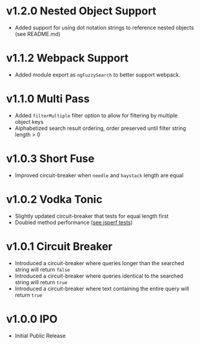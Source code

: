 # v1.2.0 Nested Object Support
 - Added support for using dot notation strings to reference nested objects (see README.md)

# v1.1.2 Webpack Support
 - Added module export as `ngFuzzySearch` to better support webpack.

# v1.1.0 Multi Pass
 - Added `filterMultiple` filter option to allow for filtering by multiple object keys
 - Alphabetized search result ordering, order preserved until filter string length > 0

# v1.0.3 Short Fuse

- Improved circuit-breaker when `needle` and `haystack` length are equal

# v1.0.2 Vodka Tonic

- Slightly updated circuit-breaker that tests for equal length first
- Doubled method performance ([see jsperf tests](http://jsperf.com/fuzzysearch-regex/3))

# v1.0.1 Circuit Breaker

- Introduced a circuit-breaker where queries longer than the searched string will return `false`
- Introduced a circuit-breaker where queries identical to the searched string will return `true`
- Introduced a circuit-breaker where text containing the entire query will return `true`

# v1.0.0 IPO

- Initial Public Release
